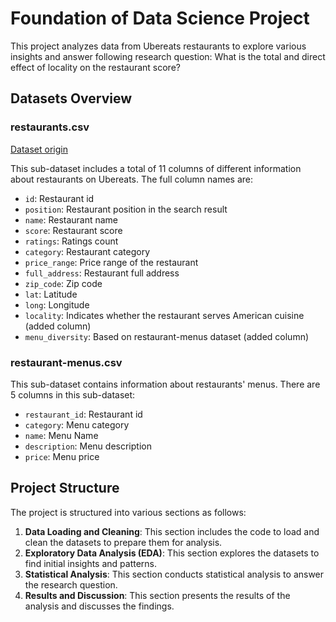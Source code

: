 # Foundation of Data Science Project

This project analyzes data from Ubereats restaurants to explore various insights and answer following research question: What is the total and direct effect of locality on the restaurant score?

## Datasets Overview

### restaurants.csv
[Dataset origin](https://kaggle.com/datasets/ahmedshahriarsakib/uber-eats-usa-restaurants-menus/data)

This sub-dataset includes a total of 11 columns of different information about restaurants on Ubereats. The full column names are:
- `id`: Restaurant id
- `position`: Restaurant position in the search result
- `name`: Restaurant name
- `score`: Restaurant score
- `ratings`: Ratings count
- `category`: Restaurant category
- `price_range`: Price range of the restaurant
- `full_address`: Restaurant full address
- `zip_code`: Zip code
- `lat`: Latitude
- `long`: Longitude
- `locality`: Indicates whether the restaurant serves American cuisine (added column)
- `menu_diversity`: Based on restaurant-menus dataset (added column)

### restaurant-menus.csv
This sub-dataset contains information about restaurants' menus. There are 5 columns in this sub-dataset:
- `restaurant_id`: Restaurant id
- `category`: Menu category
- `name`: Menu Name
- `description`: Menu description
- `price`: Menu price

## Project Structure
The project is structured into various sections as follows:

1. **Data Loading and Cleaning**: This section includes the code to load and clean the datasets to prepare them for analysis.
2. **Exploratory Data Analysis (EDA)**: This section explores the datasets to find initial insights and patterns.
3. **Statistical Analysis**: This section conducts statistical analysis to answer the research question.
4. **Results and Discussion**: This section presents the results of the analysis and discusses the findings.
